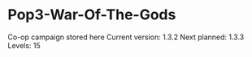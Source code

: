 # Pop3-War-Of-The-Gods
 Co-op campaign stored here
 Current version: 1.3.2
 Next planned: 1.3.3
 Levels: 15